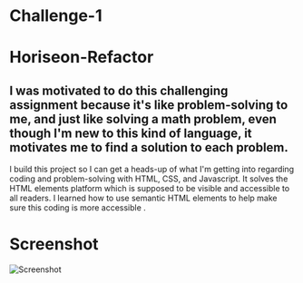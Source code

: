 # Challenge-1

# Horiseon-Refactor

## I was motivated to do this challenging assignment because it's like problem-solving to me, and just like solving a math problem, even though I'm new to this kind of language, it motivates me to find a solution to each problem.
I build this project so I can get a heads-up of what I'm getting into regarding coding and problem-solving with HTML, CSS, and Javascript.
It solves the HTML elements platform which is supposed to be visible and accessible  to all readers.
I learned how to use semantic HTML elements to help make sure this coding is more accessible . 

# Screenshot
 ![Screenshot](<Screenshot 2023-10-03 at 1.06.56 AM.png>)

 


